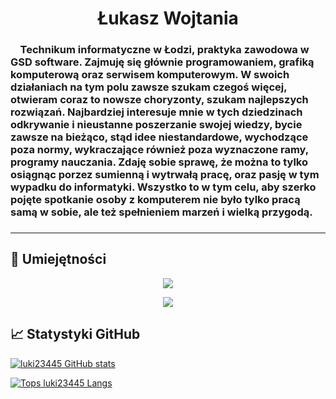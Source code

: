 <h1 align="center">Łukasz Wojtania</h1>

<h3>
&nbsp &nbsp Technikum informatyczne w Łodzi, praktyka zawodowa w GSD software. Zajmuję się głównie programowaniem, grafiką komputerową oraz serwisem komputerowym. W swoich działaniach na tym polu zawsze szukam czegoś więcej, otwieram coraz to nowsze choryzonty, szukam najlepszych rozwiązań. Najbardziej interesuje mnie w tych dziedzinach odkrywanie i nieustanne poszerzanie swojej wiedzy, bycie zawsze na bieżąco, stąd idee niestandardowe, wychodzące poza normy, wykraczające również poza wyznaczone ramy, programy nauczania. Zdaję sobie sprawę, że można to tylko osiągnąc porzez sumienną i wytrwałą pracę, oraz pasję w tym wypadku do informatyki. Wszystko to w tym celu, aby szerko pojęte spotkanie osoby z komputerem nie było tylko pracą samą w sobie, ale też spełnieniem marzeń i wielką przygodą.
<h3>

<hr>

## 🚀 Umiejętności

<p align="center">
  <a href="https://skillicons.dev">
    <img src="https://skillicons.dev/icons?i=html,css,js,php,wordpress,mysql"/>
  </a>
</p>

<p align="center">
  <a href="https://skillicons.dev">
    <img src="https://skillicons.dev/icons?i=github,postman,vscode,idea,ps,ai"/>
  </a>
</p>

## 📈 Statystyki GitHub

[![luki23445 GitHub stats](https://github-readme-stats.vercel.app/api?username=luki23445)](https://github.com/anuraghazra/github-readme-stats)

[![Tops luki23445 Langs](https://github-readme-stats.vercel.app/api/top-langs/?username=luki23445&layout=compact)](https://github.com/anuraghazra/github-readme-stats)
